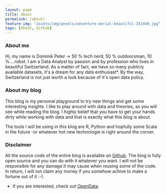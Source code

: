 ```yaml
---
layout: page
title: About
permalink: /about/
feature-img: "assets/img/pexels/adventure-aerial-beautiful-351448.jpg"
tags: [About, Github]
---
```



### About me

Hi, my name is Dominik Peter -> 50 % tech nerd, 50 % outdoorsman, 10 %....robot.
I am a Data Analyst by passion and by profession who lives in beautiful Switzerland. As a matter of fact, we have so many publicly available datasets, it's a dream for any data enthusiast*. By the way, Switzerland is not just worth a look because of it's open data policy. 

### About my blog

This blog is my personal playground to try new things and get some interesting insights.
I like to play around with data and theories, as you will see while reading the blog. I highly belief that you have to get your hands dirty while working with data and that is exactly what this blog is about.

The tools I will be using in this blog are R, Python and hopfully some Scala in the future -or whatever hot new technologie is right around the corner.

### Disclaimer

All the source code of the entire blog is available on [Github](https://github.com/dominikpeter/dominikpeter.github.io).
The blog is fully open source and you can do with it whatever you want.
I will not be responsible for any damage it may cause when reusing some of the code. In return, I will not claim any money if you somehow achive to make a fortune out of it :-).




* If you are interested, check out [OpenData](https://opendata.swiss/en/).
